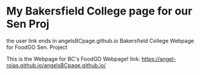 # My Bakersfield College page for our Sen Proj
the user link ends in angelsBCpage.github.io
Bakersfield College Webpage for FoodGO Sen. Project

This is the Webpage for BC's FoodGO Webpage!
link: https://angel-rojas.github.io/angelsBCpage.github.io/
